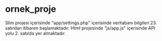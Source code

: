 # ornek_proje


Slim projesi içerisinde "app/settings.php" içerisinde veritabanı bilgileri 23. satırdan itibaren başlamaktadır.
Html projesinde "js/app.js" içerisinde API yolu 2. satırda yer almaktadır.
 

